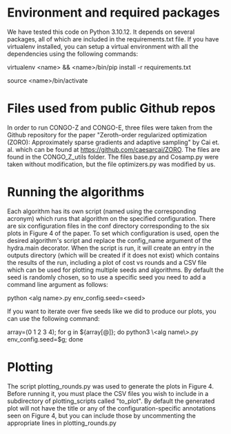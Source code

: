 # Environment and required packages
We have tested this code on Python 3.10.12. It depends on several packages, all of which are included in the requirements.txt file. If you have virtualenv installed, you can setup a virtual environment with all the dependencies using the following commands:

virtualenv \<name\> && \<name\>/bin/pip install -r requirements.txt

source \<name\>/bin/activate

# Files used from public Github repos
In order to run CONGO-Z and CONGO-E, three files were taken from the Github repository for the paper "Zeroth-order regularized optimization (ZORO): Approximately sparse gradients and adaptive sampling" by Cai et. al. which can be found at https://github.com/caesarcai/ZORO. The files are found in the CONGO_Z_utils folder. The files base.py and Cosamp.py were taken without modification, but the file optimizers.py was modified by us.

# Running the algorithms
Each algorithm has its own script (named using the corresponding acronym) which runs that algorithm on the specified configuration. There are six configuration files in the conf directory corresponding to the six plots in Figure 4 of the paper. To set which configuration is used, open the desired algorithm's script and replace the config_name argument of the hydra.main decorator. When the script is run, it will create an entry in the outputs directory (which will be created if it does not exist) which contains the results of the run, including a plot of cost vs rounds and a CSV file which can be used for plotting multiple seeds and algorithms. By default the seed is randomly chosen, so to use a specific seed you need to add a command line argument as follows:

python \<alg name\>.py env_config.seed=\<seed\>

If you want to iterate over five seeds like we did to produce our plots, you can use the following command:

array=(0 1 2 3 4); for g in ${array[@]}; do python3 \<alg name\>.py env_config.seed=$g; done

# Plotting
The script plotting_rounds.py was used to generate the plots in Figure 4. Before running it, you must place the CSV files you wish to include in a subdirectory of plotting_scripts called "to_plot". By default the generated plot will not have the title or any of the configuration-specific annotations seen on Figure 4, but you can include those by uncommenting the appropriate lines in plotting_rounds.py